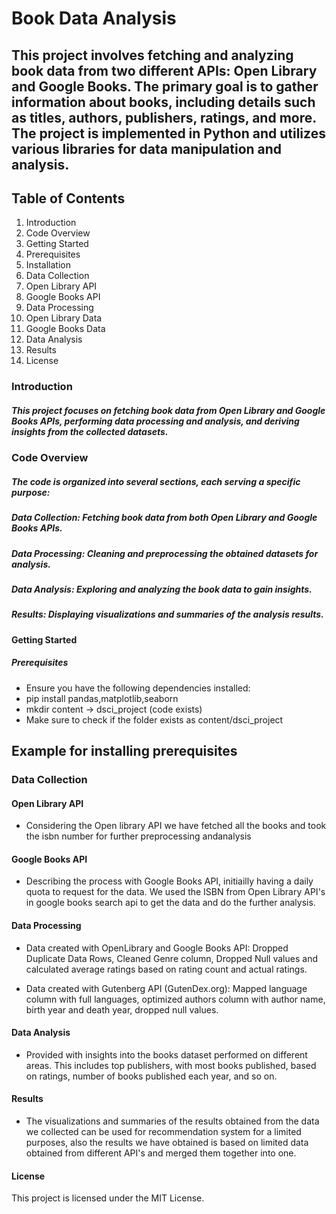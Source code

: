 # Book Data Analysis
## This project involves fetching and analyzing book data from two different APIs: Open Library and Google Books. The primary goal is to gather information about books, including details such as titles, authors, publishers, ratings, and more. The project is implemented in Python and utilizes various libraries for data manipulation and analysis.

## Table of Contents
1. Introduction
2. Code Overview
3. Getting Started
4. Prerequisites
5. Installation
6. Data Collection
7. Open Library API
8. Google Books API
9. Data Processing
10. Open Library Data
11. Google Books Data
12. Data Analysis
13. Results
14. License

### Introduction
##### This project focuses on fetching book data from Open Library and Google Books APIs, performing data processing and analysis, and deriving insights from the collected datasets.

### Code Overview
##### The code is organized into several sections, each serving a specific purpose:

##### Data Collection: Fetching book data from both Open Library and Google Books APIs.
##### Data Processing: Cleaning and preprocessing the obtained datasets for analysis.
##### Data Analysis: Exploring and analyzing the book data to gain insights.
##### Results: Displaying visualizations and summaries of the analysis results.

#### Getting Started
##### Prerequisites
- Ensure you have the following dependencies installed:
- pip install pandas,matplotlib,seaborn
- mkdir content -> dsci_project (code exists)
- Make sure to check if the folder exists as content/dsci_project
## Example for installing prerequisites
### Data Collection
#### Open Library API
- Considering the Open library API we have fetched all the books and took the isbn number for further preprocessing andanalysis 

#### Google Books API
- Describing the process with Google Books API, initiailly having a daily quota to request for the data. We used the ISBN from Open Library API's in google books search api to get the data and do the further analysis.

#### Data Processing
- Data created with OpenLibrary and Google Books API: Dropped Duplicate Data Rows, Cleaned Genre column, Dropped Null values and calculated average ratings based on rating count and actual ratings.

- Data created with Gutenberg API (GutenDex.org): Mapped language column with full languages, optimized authors column with author name, birth year and death year, dropped null values.

#### Data Analysis
- Provided with insights into the books dataset performed on different areas. This includes top publishers, with most books published, based on ratings, number of books published each year, and so on.

#### Results
- The visualizations and summaries of the results obtained from the data we collected can be used for recommendation system for a limited purposes, also the results we have obtained is based on limited data obtained from different API's and merged them together into one.

#### License
This project is licensed under the MIT License.

